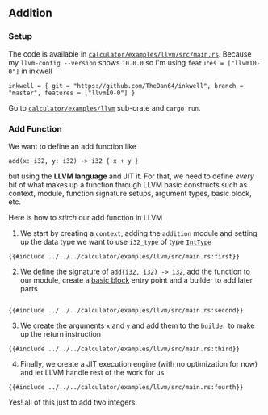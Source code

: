 ##  Addition


### Setup

The code is available in [`calculator/examples/llvm/src/main.rs`](https://github.com/ehsanmok/create-your-own-lang-with-rust/blob/master/calculator/examples/llvm/src/main.rs). Because my `llvm-config --version` shows `10.0.0` so I'm using `features = ["llvm10-0"]` in inkwell

```text
inkwell = { git = "https://github.com/TheDan64/inkwell", branch = "master", features = ["llvm10-0"] }
```

Go to [`calculator/examples/llvm`](https://github.com/ehsanmok/create-your-own-lang-with-rust/blob/master/calculator/examples/llvm/) sub-crate and `cargo run`.


### Add Function

We want to define an add function like

```
add(x: i32, y: i32) -> i32 { x + y }
```

but using the **LLVM language** and JIT it. For that, we need to define *every* bit of what makes up a function through LLVM basic constructs such as context, module, function signature setups, argument types, basic block, etc.

Here is how to *stitch* our add function in LLVM

1. We start by creating a `context`, adding the `addition` module and setting up the data type we want to use `i32_type` of type [`IntType`](https://thedan64.github.io/inkwell/inkwell/types/struct.IntType.html)

```rust,ignore
{{#include ../../../calculator/examples/llvm/src/main.rs:first}}
```

2. We define the signature of `add(i32, i32) -> i32`, add the function to our module, create a [basic block](https://thedan64.github.io/inkwell/inkwell/basic_block/index.html) entry point and a builder to add later parts

```rust,ignore

{{#include ../../../calculator/examples/llvm/src/main.rs:second}}
```

3. We create the arguments `x` and `y` and add them to the `builder` to make up the return instruction

```rust,ignore
{{#include ../../../calculator/examples/llvm/src/main.rs:third}}
```

4. Finally, we create a JIT execution engine (with no optimization for now) and let LLVM handle rest of the work for us

```rust,ignore
{{#include ../../../calculator/examples/llvm/src/main.rs:fourth}}
```

Yes! all of this just to add two integers.
